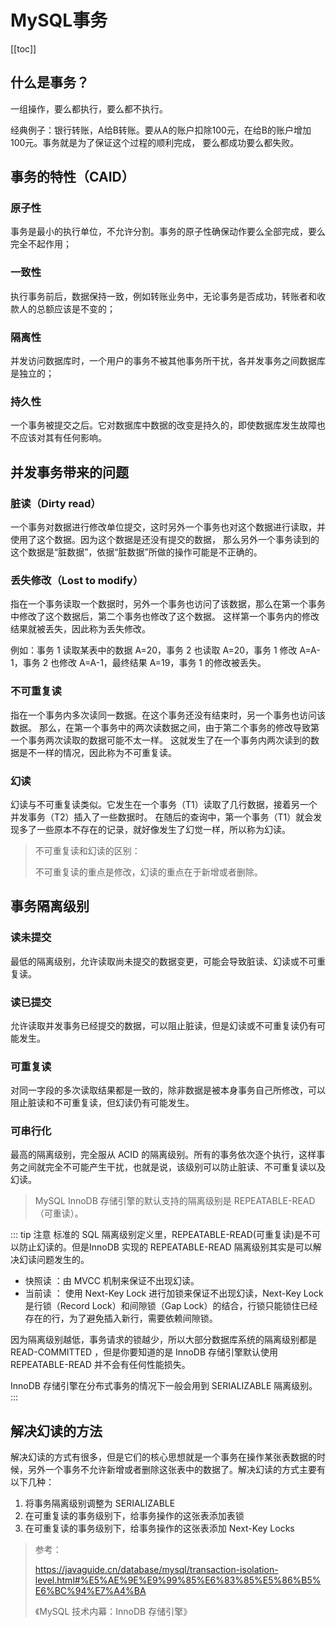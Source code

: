 # MySQL事务
[[toc]]

## 什么是事务？
一组操作，要么都执行，要么都不执行。

经典例子：银行转账，A给B转账。要从A的账户扣除100元，在给B的账户增加100元。事务就是为了保证这个过程的顺利完成，
要么都成功要么都失败。

## 事务的特性（CAID）
### 原子性
事务是最小的执行单位，不允许分割。事务的原子性确保动作要么全部完成，要么完全不起作用；
### 一致性
执行事务前后，数据保持一致，例如转账业务中，无论事务是否成功，转账者和收款人的总额应该是不变的；
### 隔离性
并发访问数据库时，一个用户的事务不被其他事务所干扰，各并发事务之间数据库是独立的；
### 持久性
一个事务被提交之后。它对数据库中数据的改变是持久的，即使数据库发生故障也不应该对其有任何影响。

## 并发事务带来的问题
### 脏读（Dirty read）
一个事务对数据进行修改单位提交，这时另外一个事务也对这个数据进行读取，并使用了这个数据。因为这个数据是还没有提交的数据，
那么另外一个事务读到的这个数据是“脏数据”，依据“脏数据”所做的操作可能是不正确的。

### 丢失修改（Lost to modify）
指在一个事务读取一个数据时，另外一个事务也访问了该数据，那么在第一个事务中修改了这个数据后，第二个事务也修改了这个数据。
这样第一个事务内的修改结果就被丢失，因此称为丢失修改。 

例如：事务 1 读取某表中的数据 A=20，事务 2 也读取 A=20，事务 1 修改 A=A-1，事务 2 也修改 A=A-1，最终结果 A=19，事务 1 的修改被丢失。

### 不可重复读
指在一个事务内多次读同一数据。在这个事务还没有结束时，另一个事务也访问该数据。
那么，在第一个事务中的两次读数据之间，由于第二个事务的修改导致第一个事务两次读取的数据可能不太一样。
这就发生了在一个事务内两次读到的数据是不一样的情况，因此称为不可重复读。

### 幻读
幻读与不可重复读类似。它发生在一个事务（T1）读取了几行数据，接着另一个并发事务（T2）插入了一些数据时。
在随后的查询中，第一个事务（T1）就会发现多了一些原本不存在的记录，就好像发生了幻觉一样，所以称为幻读。

> 不可重复读和幻读的区别：
>
> 不可重复读的重点是修改，幻读的重点在于新增或者删除。

## 事务隔离级别
### 读未提交
最低的隔离级别，允许读取尚未提交的数据变更，可能会导致脏读、幻读或不可重复读。
### 读已提交
允许读取并发事务已经提交的数据，可以阻止脏读，但是幻读或不可重复读仍有可能发生。
### 可重复读
对同一字段的多次读取结果都是一致的，除非数据是被本身事务自己所修改，可以阻止脏读和不可重复读，但幻读仍有可能发生。
### 可串行化
最高的隔离级别，完全服从 ACID 的隔离级别。所有的事务依次逐个执行，这样事务之间就完全不可能产生干扰，也就是说，该级别可以防止脏读、不可重复读以及幻读。

> MySQL InnoDB 存储引擎的默认支持的隔离级别是 REPEATABLE-READ（可重读）。
>

::: tip 注意
标准的 SQL 隔离级别定义里，REPEATABLE-READ(可重复读)是不可以防止幻读的。但是InnoDB 实现的 REPEATABLE-READ 隔离级别其实是可以解决幻读问题发生的。

* 快照读 ：由 MVCC 机制来保证不出现幻读。
* 当前读 ： 使用 Next-Key Lock 进行加锁来保证不出现幻读，Next-Key Lock 是行锁（Record Lock）和间隙锁（Gap Lock）的结合，行锁只能锁住已经存在的行，为了避免插入新行，需要依赖间隙锁。

因为隔离级别越低，事务请求的锁越少，所以大部分数据库系统的隔离级别都是 READ-COMMITTED ，但是你要知道的是 InnoDB 存储引擎默认使用 REPEATABLE-READ 并不会有任何性能损失。

InnoDB 存储引擎在分布式事务的情况下一般会用到 SERIALIZABLE 隔离级别。
:::

## 解决幻读的方法
解决幻读的方式有很多，但是它们的核心思想就是一个事务在操作某张表数据的时候，另外一个事务不允许新增或者删除这张表中的数据了。解决幻读的方式主要有以下几种：
1. 将事务隔离级别调整为 SERIALIZABLE
2. 在可重复读的事务级别下，给事务操作的这张表添加表锁
3. 在可重复读的事务级别下，给事务操作的这张表添加 Next-Key Locks


> 参考：
> 
> https://javaguide.cn/database/mysql/transaction-isolation-level.html#%E5%AE%9E%E9%99%85%E6%83%85%E5%86%B5%E6%BC%94%E7%A4%BA
> 
> 《MySQL 技术内幕：InnoDB 存储引擎》
